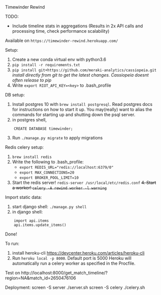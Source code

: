 Timewinder Rewind

TODO:
- Include timeline stats in aggregations (Results in 2x API calls and processing time, check performance scalability)

Available on `https://timewinder-rewind.herokuapp.com/`

Setup:
1. Create a new conda virtual env with python3.6
2. `pip install -r requirements.txt`
3. `pip install git+https://github.com/meraki-analytics/cassiopeia.git`
	*install directly from git to get the latest changes. Cassiopeia doesnt often release to pip*
4. Write `export RIOT_API_KEY=<key>` to .bash_profile 

DB setup:
1. Install postgres 10 with `brew install postgresql`. Read postgres docs for instructions on how to start it up. You may(really) want to alias the commands for starting up and shutting down the psql server.
2. in postgres shell, 
```
	CREATE DATABASE timewinder;
```
3. Run `./manage.py migrate` to apply migrations

Redis celery setup:
1. `brew install redis`
2. Write the following to .bash_profile:
	- `export REDIS_URL="redis://localhost:6379/0"`
	- `export MAX_CONNECTIONS=20`
	- `export BROKER_POOL_LIMIT=10` 
3. Start the redis server! `redis-server /usr/local/etc/redis.conf`
~~4. Start a worker! `celery -A rewind worker -l warning`~~

Import static data:
1. start django shell: `./manage.py shell`
2. in django shell:
```
    import api.items
    api.items.update_items()
```

Done!

To run:
1. install heroku-cli https://devcenter.heroku.com/articles/heroku-cli
2. Run `heroku local -p 8000`. Default port is 5000 
Heroku will automatically run a celery worker as specified in the Procfile.

Test on http://localhost:8000/get_match_timeline/?region=NA&match_id=2650476106

Deployment:
screen -S server ./server.sh
screen -S celery ./celery.sh



